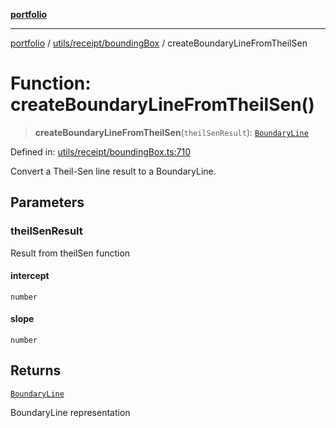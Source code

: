 [**portfolio**](../../../../README.md)

***

[portfolio](../../../../modules.md) / [utils/receipt/boundingBox](../README.md) / createBoundaryLineFromTheilSen

# Function: createBoundaryLineFromTheilSen()

> **createBoundaryLineFromTheilSen**(`theilSenResult`): [`BoundaryLine`](../interfaces/BoundaryLine.md)

Defined in: [utils/receipt/boundingBox.ts:710](https://github.com/tnorlund/Portfolio/blob/ab9ee8fd3d8b755297c6aea3a275e957a48af25e/portfolio/utils/receipt/boundingBox.ts#L710)

Convert a Theil-Sen line result to a BoundaryLine.

## Parameters

### theilSenResult

Result from theilSen function

#### intercept

`number`

#### slope

`number`

## Returns

[`BoundaryLine`](../interfaces/BoundaryLine.md)

BoundaryLine representation
